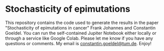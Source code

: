 # Stochasticity of epimutations

This repository contains the code used to generate the results in the paper "Stochasticity of epimutations in cancer" Frank Johannes and Constantin Goeldel. You can run the self-contained Jupiter Notebook either locally or through a service like Google Colab. Please let me know if you have any questions or comments. My email is constantin.goeldel@tum.de. Enjoy!